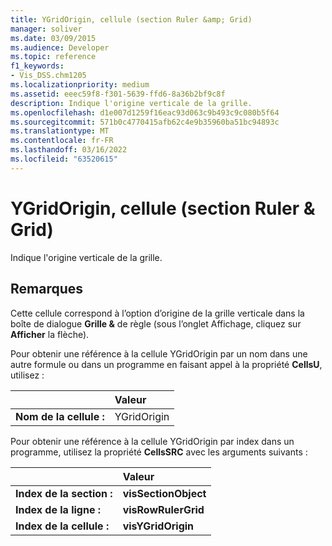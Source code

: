 ```yaml
---
title: YGridOrigin, cellule (section Ruler &amp; Grid)
manager: soliver
ms.date: 03/09/2015
ms.audience: Developer
ms.topic: reference
f1_keywords:
- Vis_DSS.chm1205
ms.localizationpriority: medium
ms.assetid: eeec59f8-f301-5639-ffd6-8a36b2bf9c8f
description: Indique l'origine verticale de la grille.
ms.openlocfilehash: d1e007d1259f16eac93d063c9b493c9c080b5f64
ms.sourcegitcommit: 571b0c4770415afb62c4e9b35960ba51bc94893c
ms.translationtype: MT
ms.contentlocale: fr-FR
ms.lasthandoff: 03/16/2022
ms.locfileid: "63520615"
---
```

# <a name="ygridorigin-cell-ruler-amp-grid-section"></a>YGridOrigin, cellule (section Ruler &amp; Grid)

Indique l'origine verticale de la grille.
  
## <a name="remarks"></a>Remarques

Cette cellule  correspond à l’option  d’origine de la grille verticale dans la boîte de dialogue **Grille &amp;** de règle (sous l’onglet Affichage, cliquez sur **Afficher** la flèche). 
  
Pour obtenir une référence à la cellule YGridOrigin par un nom dans une autre formule ou dans un programme en faisant appel à la propriété **CellsU**, utilisez : 
  
||Valeur |
|:-----|:-----|
|**Nom de la cellule :**  <br/> |YGridOrigin  <br/> |
   
Pour obtenir une référence à la cellule YGridOrigin par index dans un programme, utilisez la propriété **CellsSRC** avec les arguments suivants : 
  
||Valeur |
|:-----|:-----|
|**Index de la section :**  <br/> |**visSectionObject** <br/> |
|**Index de la ligne :**  <br/> |**visRowRulerGrid** <br/> |
|**Index de la cellule :**  <br/> |**visYGridOrigin** <br/> |
   

